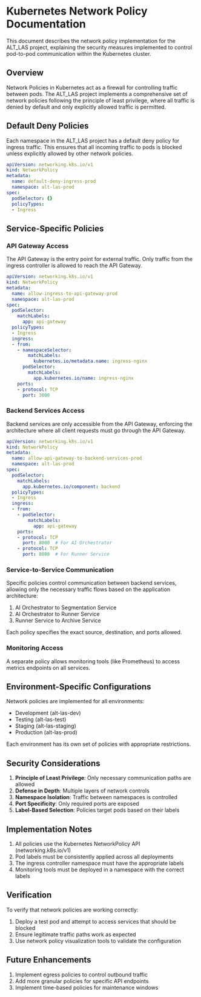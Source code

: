 # Kubernetes Network Policy Documentation

This document describes the network policy implementation for the ALT_LAS project, explaining the security measures implemented to control pod-to-pod communication within the Kubernetes cluster.

## Overview

Network Policies in Kubernetes act as a firewall for controlling traffic between pods. The ALT_LAS project implements a comprehensive set of network policies following the principle of least privilege, where all traffic is denied by default and only explicitly allowed traffic is permitted.

## Default Deny Policies

Each namespace in the ALT_LAS project has a default deny policy for ingress traffic. This ensures that all incoming traffic to pods is blocked unless explicitly allowed by other network policies.

```yaml
apiVersion: networking.k8s.io/v1
kind: NetworkPolicy
metadata:
  name: default-deny-ingress-prod
  namespace: alt-las-prod
spec:
  podSelector: {}
  policyTypes:
  - Ingress
```

## Service-Specific Policies

### API Gateway Access

The API Gateway is the entry point for external traffic. Only traffic from the ingress controller is allowed to reach the API Gateway.

```yaml
apiVersion: networking.k8s.io/v1
kind: NetworkPolicy
metadata:
  name: allow-ingress-to-api-gateway-prod
  namespace: alt-las-prod
spec:
  podSelector:
    matchLabels:
      app: api-gateway
  policyTypes:
  - Ingress
  ingress:
  - from:
    - namespaceSelector:
        matchLabels:
          kubernetes.io/metadata.name: ingress-nginx
      podSelector:
        matchLabels:
          app.kubernetes.io/name: ingress-nginx
    ports:
    - protocol: TCP
      port: 3000
```

### Backend Services Access

Backend services are only accessible from the API Gateway, enforcing the architecture where all client requests must go through the API Gateway.

```yaml
apiVersion: networking.k8s.io/v1
kind: NetworkPolicy
metadata:
  name: allow-api-gateway-to-backend-services-prod
  namespace: alt-las-prod
spec:
  podSelector:
    matchLabels:
      app.kubernetes.io/component: backend
  policyTypes:
  - Ingress
  ingress:
  - from:
    - podSelector:
        matchLabels:
          app: api-gateway
    ports:
    - protocol: TCP
      port: 8000  # For AI Orchestrator
    - protocol: TCP
      port: 8080  # For Runner Service
```

### Service-to-Service Communication

Specific policies control communication between backend services, allowing only the necessary traffic flows based on the application architecture:

1. AI Orchestrator to Segmentation Service
2. AI Orchestrator to Runner Service
3. Runner Service to Archive Service

Each policy specifies the exact source, destination, and ports allowed.

### Monitoring Access

A separate policy allows monitoring tools (like Prometheus) to access metrics endpoints on all services.

## Environment-Specific Configurations

Network policies are implemented for all environments:
- Development (alt-las-dev)
- Testing (alt-las-test)
- Staging (alt-las-staging)
- Production (alt-las-prod)

Each environment has its own set of policies with appropriate restrictions.

## Security Considerations

1. **Principle of Least Privilege**: Only necessary communication paths are allowed
2. **Defense in Depth**: Multiple layers of network controls
3. **Namespace Isolation**: Traffic between namespaces is controlled
4. **Port Specificity**: Only required ports are exposed
5. **Label-Based Selection**: Policies target pods based on their labels

## Implementation Notes

1. All policies use the Kubernetes NetworkPolicy API (networking.k8s.io/v1)
2. Pod labels must be consistently applied across all deployments
3. The ingress controller namespace must have the appropriate labels
4. Monitoring tools must be deployed in a namespace with the correct labels

## Verification

To verify that network policies are working correctly:
1. Deploy a test pod and attempt to access services that should be blocked
2. Ensure legitimate traffic paths work as expected
3. Use network policy visualization tools to validate the configuration

## Future Enhancements

1. Implement egress policies to control outbound traffic
2. Add more granular policies for specific API endpoints
3. Implement time-based policies for maintenance windows
